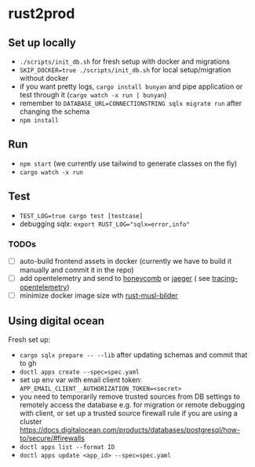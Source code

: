 # rust2prod

## Set up locally

- `./scripts/init_db.sh` for fresh setup with docker and migrations
- `SKIP_DOCKER=true ./scripts/init_db.sh` for local setup/migration without docker
- if you want pretty logs, `cargo install bunyan` and pipe application or test through
  it (`cargo watch -x run | bunyan`)
- remember to `DATABASE_URL=CONNECTIONSTRING sqlx migrate run` after changing the schema
- `npm install`

## Run

- `npm start` (we currently use tailwind to generate classes on the fly)
- `cargo watch -x run`

## Test

- `TEST_LOG=true cargo test [testcase]`
- debugging sqlx: `export RUST_LOG="sqlx=error,info"`

### TODOs

- [ ] auto-build frontend assets in docker (currently we have to build it manually and commit it in the repo)
- [ ] add opentelemetry and send to [honeycomb](https://honeycomb.io) or [jaeger](https://www.jaegertracing.io/) (
      see [tracing-opentelemetry](https://docs.rs/tracing-opentelemetry/latest/tracing_opentelemetry/index.html))
- [ ] minimize docker image size wth [rust-musl-bilder](https://github.com/emk/rust-musl-builder)

## Using digital ocean

Fresh set up:

- `cargo sqlx prepare -- --lib` after updating schemas and commit that to gh
- `doctl apps create --spec=spec.yaml`
- set up env var with email client token: `APP_EMAIL_CLIENT__AUTHORIZATION_TOKEN=<secret>`
- you need to temporarily remove trusted sources from DB settings to remotely access the database e.g. for migration or remote debugging with client, or set up a trusted source firewall rule if you are using a cluster https://docs.digitalocean.com/products/databases/postgresql/how-to/secure/#firewalls
- `doctl apps list --format ID`
- `doctl apps update <app_id> --spec=spec.yaml`
